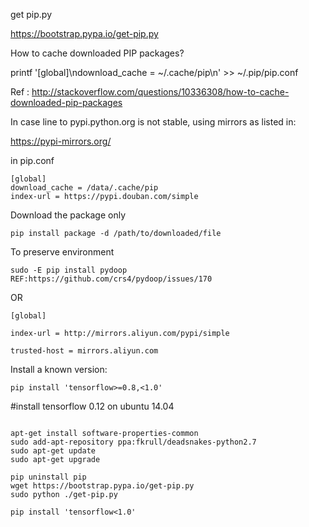get pip.py

https://bootstrap.pypa.io/get-pip.py

How to cache downloaded PIP packages? 

printf '[global]\ndownload_cache = ~/.cache/pip\n' >> ~/.pip/pip.conf

Ref : http://stackoverflow.com/questions/10336308/how-to-cache-downloaded-pip-packages


In case line to pypi.python.org is not stable, using mirrors as listed in:

https://pypi-mirrors.org/

in pip.conf

```
[global]
download_cache = /data/.cache/pip
index-url = https://pypi.douban.com/simple
```


Download the package only
```
pip install package -d /path/to/downloaded/file
```



To preserve environment

```
sudo -E pip install pydoop
REF:https://github.com/crs4/pydoop/issues/170
```

OR
```
[global]

index-url = http://mirrors.aliyun.com/pypi/simple

trusted-host = mirrors.aliyun.com
```

Install a known version:

```
pip install 'tensorflow>=0.8,<1.0'

```


#install tensorflow 0.12 on ubuntu 14.04

```

apt-get install software-properties-common
sudo add-apt-repository ppa:fkrull/deadsnakes-python2.7
sudo apt-get update
sudo apt-get upgrade

pip uninstall pip
wget https://bootstrap.pypa.io/get-pip.py
sudo python ./get-pip.py

pip install 'tensorflow<1.0'
```

